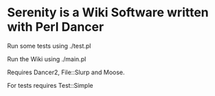 Serenity is a Wiki Software written with Perl Dancer
====================================================

Run some tests using ./test.pl

Run the Wiki using ./main.pl

Requires Dancer2, File::Slurp and Moose.

For tests requires Test::Simple

